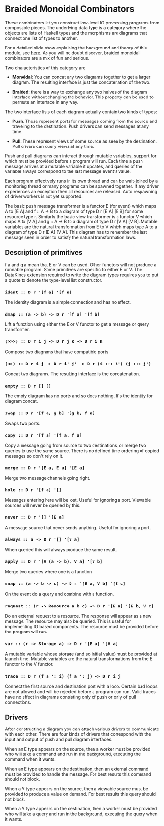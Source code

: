 # Braided Monoidal Combinators

These combinators let you construct low-level IO processing programs from
composable pieces. The underlying data type is a category where the objects
are lists of Haskell types and the morphisms are diagrams that connect one
list of types to another.

For a detailed slide show explaining the background and theory of this
module, see [here](https://docs.google.com/presentation/d/1ZTHNJolxcUYrl-aPAMHfb5e0EQ_Fxpm8KYgbC1UHtt4/edit?usp=sharing). As you will no doubt discover, braided monoidal combinators are a mix
of fun and serious.

Two characteristics of this category are

- **Monoidal**: You can concat any two diagrams together to get a larger
diagram. The resulting interface is just the concatenation of the two.

- **Braided**: there is a way to exchange any two halves of the diagram
interface without changing the behavior. This property can be used to
permute an interface in any way.

The two interface lists of each diagram actually contain two kinds of types:

- **Push**: These represent ports for messages coming from the source and
traveling to the destination. Push drivers can send messages at any time.

- **Pull**: These represent views of some source as seen by the destination.
Pull drivers can query views at any time.

Push and pull diagrams can interact through mutable variables, support for
which must be provided before a program will run. Each time a push message
arrives at a mutable variable it updates, and queries of the variable always
correspond to the last message event's value.

Each program effectively runs in its own thread and can be wait-joined by
a monitoring thread or many programs can be spawned together. If any driver
experiences an exception then all resources are released. Auto respawning
of driver workers is not yet supported.

The basic push message transformer is a functor E (for event) which maps
A to [E A] and f :: A -> B to a diagram of type D r [E A] [E B] for some 
resource type r. Similarly the basic view transformer is a functor V which
maps A to [V A] and g :: A -> B to a diagram of type D r [V A] [V B].
Mutable variables are the natural transformation from E to V which maps type
A to a diagram of type D r [E A] [V A]. This diagram has to remember the
last message seen in order to satisfy the natural transformation laws.

## Description of primitives

f a and g a mean that E or V can be used. Other functors will not produce
a runnable program. Some primitives are specific to either E or V. The
DataKinds extension required to write the diagram types requires you to
put a quote to denote the type-level list constructor.

### `ident :: D r '[f a] '[f a]`
The identity diagram is a simple connection and has no effect.

### `dmap :: (a -> b) -> D r '[f a] '[f b]`
Lift a function using either the E or V functor to get a message or
query transformer.

### `(>>>) :: D r i j -> D r j k -> D r i k`
Compose two diagrams that have compatible ports

### `(<>) :: D r i j -> D r i' j' -> D r (i :+: i') (j :+: j')`
Concat two diagrams. The resulting interface is the concatenation.

### `empty :: D r [] []`
The empty diagram has no ports and so does nothing. It's the identity for
diagram concat.

### `swap :: D r '[f a, g b] '[g b, f a]`
Swaps two ports.

### `copy :: D r '[f a] '[f a, f a]`
Copy a message going from source to two destinations, or merge two queries to
use the same source. There is no defined time ordering of copied messages
so don't rely on it.

### `merge :: D r '[E a, E a] '[E a]`
Merge two message channels going right.

### `hole :: D r '[f a] '[]`
Messages entering here will be lost. Useful for ignoring a port. Viewable sources
will never be queried by this.

### `never :: D r '[] '[E a]`
A message source that never sends anything. Useful for ignoring a port.

### `always :: a -> D r '[] '[V a]`
When queried this will always produce the same result.

### `apply :: D r '[V (a -> b), V a] '[V b]`
Merge two queries where one is a function

### `snap :: (a -> b -> c) -> D r '[E a, V b] '[E c]`
On the event do a query and combine with a function.

### `request :: (r -> Resource a b c) -> D r '[E a] '[E b, V c]`
Do an external request to a resource. The response will appear as a new
message. The resource may also be queried. This is useful for implementing
IO based components. The resource must be provided before the program will
run. 

### `var :: (r -> Storage a) -> D r '[E a] '[V a]`
A mutable variable whose storage (and so initial value) must be provided at
launch time. Mutable variables are the natural transformations from the E
functor to the V functor.

### `trace :: D r (f a ': i) (f a ': j) -> D r i j`
Connect the first source and destination port with a loop. Certain bad loops
are not allowed and will be rejected before a program can run. Valid traces have
no effect in diagrams consisting only of push or only of pull connections.

## Drivers

After constructing a diagram you can attach various drivers to communicate
with each other. There are four kinds of drivers that correspond with the
input and output of push and pull diagram interfaces.

When an E type appears on the source, then a worker must be provided who will
take a command and run in the background, executing the command when it wants.

When an E type appears on the destination, then an external command must be
provided to handle the message. For best results this command should not block.

When a V type appears on the source, then a viewable source must be provided
to produce a value on demand. For best results this query should not block.

When a V type appears on the destination, then a worker must be provided who
will take a query and run in the background, executing the query when it wants.
